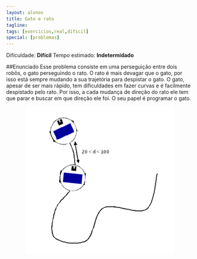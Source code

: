 ```yaml
---
layout: alunos
title: Gato e rato 
tagline:
tags: [exercicios,real,dificil]
special: [problemas]
---
```


Dificuldade: **Difícil**
Tempo estimado: **Indetermidado**


##Enunciado
Esse problema consiste em uma perseguição entre dois robôs, o gato perseguindo o rato. O rato é mais devagar que o gato, por isso está sempre mudando a sua trajetória para despistar o gato. O gato, apesar de ser mais rápido, tem dificuldades em fazer curvas e é facilmente despistado pelo rato. Por isso, a cada mudança de direção do rato ele tem que parar e buscar em que direção ele foi. O seu papel é programar o gato.




<center>
<img width="400" src="/assets/img/exercicios/gato_e_rato.png" alt="">
</center>


